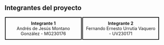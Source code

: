 ## Integrantes del proyecto

<div style="display: flex; justify-content: space-around;">
  <div style="border: 2px solid #000; padding: 10px; text-align: center; width: 45%;">
    <strong>Integrante 1</strong><br>
    Andrés de Jesús Montano González - MG230176
  </div>
  <div style="border: 2px solid #000; padding: 10px; text-align: center; width: 45%;">
    <strong>Integrante 2</strong><br>
    Fernando Ernesto Urrutia Vaquero - UV230171
  </div>
</div>
